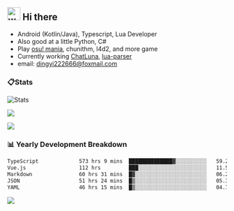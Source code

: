## <img alt="wave" src="https://raw.githubusercontent.com/MartinHeinz/MartinHeinz/master/wave.gif" width="30px"> Hi there

- Android (Kotlin/Java), Typescript, Lua Developer
- Also good at a little Python, C#
- Play [osu! mania](https://osu.ppy.sh/users/29808669), chunithm, l4d2, and more game
- Currently working [ChatLuna](https://github.com/ChatLunaLab), [lua-parser](https://github.com/dingyi222666/lua-parser)
- email: [dingyi222666@foxmail.com](mailto:dingyi222666@foxmail.com)

### 📋Stats

![Stats](https://github-readme-stats.vercel.app/api?username=dingyi222666&show_icons=true&icon_color=47A69E&title_color=47A69E&count_private=true)    

![](https://api.githubtrends.io/user/svg/dingyi222666/langs?time_range=one_year&include_private=True&loc_metric=changed&theme=classic)

![](http://github-profile-summary-cards.vercel.app/api/cards/productive-time?username=dingyi222666&theme=nord_dark&utcOffset=8)

### 📊 Yearly Development Breakdown

<!--START_SECTION:waka-->

```txt
TypeScript             573 hrs 9 mins  ██████████████▓░░░░░░░░░░   59.25 %
Vue.js                 112 hrs         ███░░░░░░░░░░░░░░░░░░░░░░   11.58 %
Markdown               60 hrs 31 mins  █▓░░░░░░░░░░░░░░░░░░░░░░░   06.26 %
JSON                   51 hrs 24 mins  █▒░░░░░░░░░░░░░░░░░░░░░░░   05.31 %
YAML                   46 hrs 15 mins  █▒░░░░░░░░░░░░░░░░░░░░░░░   04.78 %
```

<!--END_SECTION:waka-->

![](https://komarev.com/ghpvc/?username=dingyi222666)
